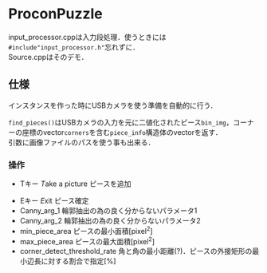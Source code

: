 # ProconPuzzle

input_processor.cppは入力段処理．使うときには`#include"input_processor.h"`忘れずに．  
Source.cppはそのデモ．

## 仕様

インスタンスを作った時にUSBカメラを使う準備を自動的に行う．

`find_pieces()`はUSBカメラの入力を元に二値化されたピース`bin_img`，コーナーの座標のvector`corners`を含む`piece_info`構造体のvectorを返す．  
引数に画像ファイルのパスを使う事も出来る．

### 操作
* Tキー *T*ake a picture ピースを追加
<!--* Fキ-->
* Eキー *E*xit ピース確定
* Canny_arg_1 輪郭抽出の為の良く分からないパラメータ1
* Canny_arg_2 輪郭抽出の為の良く分からないパラメータ2
* min_piece_area ピースの最小面積[pixel<sup>2</sup>]
* max_piece_area ピースの最大面積[pixel<sup>2</sup>]
* corner_detect_threshold_rate 角と角の最小距離(?)．ピースの外接矩形の最小辺長に対する割合で指定[%]
